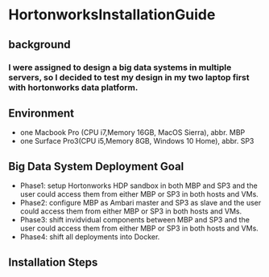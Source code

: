 # HortonworksInstallationGuide
## background
### I were assigned to design a big data systems in multiple servers, so I decided to test my design in my two laptop first with hortonworks data platform.

## Environment
- one Macbook Pro (CPU i7,Memory 16GB, MacOS Sierra), abbr. MBP
- one Surface Pro3(CPU i5,Memory 8GB, Windows 10 Home), abbr. SP3

## Big Data System Deployment Goal
- Phase1: setup Hortonworks HDP sandbox in both MBP and SP3 and the user could access them from either MBP or SP3 in both hosts and VMs.
- Phase2: configure MBP as Ambari master and SP3 as slave and the user could access them from either MBP or SP3 in both hosts and VMs.
- Phase3: shift invidvidual components between MBP and SP3 and the user could access them from either MBP or SP3 in both hosts and VMs.
- Phase4: shift all deployments into Docker.

## Installation Steps


